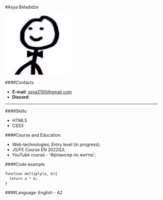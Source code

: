 #Asya Beladidze

<img src='image/avatar.jpg' width='200px' alt='Asya'>

####Contacts
* **E-mail**: asya2100@gmail.com
* **Discord**: 
<hr />


####Skills:
* HTML5
* CSS3


####Course and Education:
* Web-technologies: Entry level (in progress);
* JS/FE Course EN 2022Q3;
* YouTube course - 'Фрілансер по життю';



####Code example
```
function multiply(a, b){
  return a * b;
}
```

####Language:
English - A2


